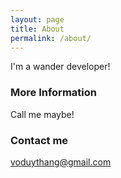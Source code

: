 ```yaml
---
layout: page
title: About
permalink: /about/
---
```


I'm a wander developer!

### More Information

Call me maybe!

### Contact me

[voduythang@gmail.com](mailto:voduythang@gmail.com)
